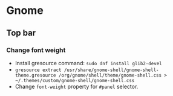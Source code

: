 # Gnome

## Top bar

### Change font weight

- Install gresource command: `sudo dnf install glib2-devel`
- `gresource extract /usr/share/gnome-shell/gnome-shell-theme.gresource /org/gnome/shell/theme/gnome-shell.css > ~/.themes/custom/gnome-shell/gnome-shell.css`
- Change `font-weight` property for `#panel` selector.
